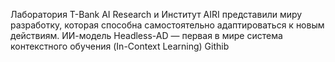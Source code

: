 Лаборатория T-Bank AI Research и Институт AIRI представили миру разработку, которая способна самостоятельно адаптироваться к новым действиям. ИИ-модель Headless-AD  — первая в мире система контекстного обучения (In-Context Learning)
Githib